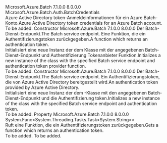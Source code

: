 <Type Name="BatchTokenCredentials" FullName="Microsoft.Azure.Batch.Auth.BatchTokenCredentials">
  <TypeSignature Language="C#" Value="public class BatchTokenCredentials : Microsoft.Azure.Batch.Auth.BatchCredentials" />
  <TypeSignature Language="ILAsm" Value=".class public auto ansi beforefieldinit BatchTokenCredentials extends Microsoft.Azure.Batch.Auth.BatchCredentials" />
  <TypeSignature Language="DocId" Value="T:Microsoft.Azure.Batch.Auth.BatchTokenCredentials" />
  <TypeSignature Language="VB.NET" Value="Public Class BatchTokenCredentials&#xA;Inherits BatchCredentials" />
  <TypeSignature Language="F#" Value="type BatchTokenCredentials = class&#xA;    inherit BatchCredentials" />
  <AssemblyInfo>
    <AssemblyName>Microsoft.Azure.Batch</AssemblyName>
    <AssemblyVersion>7.1.0.0</AssemblyVersion>
    <AssemblyVersion>8.0.0.0</AssemblyVersion>
  </AssemblyInfo>
  <Base>
    <BaseTypeName>Microsoft.Azure.Batch.Auth.BatchCredentials</BaseTypeName>
  </Base>
  <Interfaces />
  <Docs>
    <summary>
            <span data-ttu-id="0218a-101">Azure Active Directory token-Anmeldeinformationen für ein Azure Batch-Konto.</span><span class="sxs-lookup"><span data-stu-id="0218a-101">Azure Active Directory token credentials for an Azure Batch account.</span></span>
            </summary>
    <remarks>To be added.</remarks>
  </Docs>
  <Members>
    <Member MemberName=".ctor">
      <MemberSignature Language="C#" Value="public BatchTokenCredentials (string baseUrl, Func&lt;System.Threading.Tasks.Task&lt;string&gt;&gt; tokenProvider);" />
      <MemberSignature Language="ILAsm" Value=".method public hidebysig specialname rtspecialname instance void .ctor(string baseUrl, class System.Func`1&lt;class System.Threading.Tasks.Task`1&lt;string&gt;&gt; tokenProvider) cil managed" />
      <MemberSignature Language="DocId" Value="M:Microsoft.Azure.Batch.Auth.BatchTokenCredentials.#ctor(System.String,System.Func{System.Threading.Tasks.Task{System.String}})" />
      <MemberSignature Language="VB.NET" Value="Public Sub New (baseUrl As String, tokenProvider As Func(Of Task(Of String)))" />
      <MemberSignature Language="F#" Value="new Microsoft.Azure.Batch.Auth.BatchTokenCredentials : string * Func&lt;System.Threading.Tasks.Task&lt;string&gt;&gt; -&gt; Microsoft.Azure.Batch.Auth.BatchTokenCredentials" Usage="new Microsoft.Azure.Batch.Auth.BatchTokenCredentials (baseUrl, tokenProvider)" />
      <MemberType>Constructor</MemberType>
      <AssemblyInfo>
        <AssemblyName>Microsoft.Azure.Batch</AssemblyName>
        <AssemblyVersion>7.1.0.0</AssemblyVersion>
        <AssemblyVersion>8.0.0.0</AssemblyVersion>
      </AssemblyInfo>
      <Parameters>
        <Parameter Name="baseUrl" Type="System.String" />
        <Parameter Name="tokenProvider" Type="System.Func&lt;System.Threading.Tasks.Task&lt;System.String&gt;&gt;" />
      </Parameters>
      <Docs>
        <param name="baseUrl"><span data-ttu-id="0218a-102">Der Batch-Dienst-Endpunkt.</span><span class="sxs-lookup"><span data-stu-id="0218a-102">The Batch service endpoint.</span></span></param>
        <param name="tokenProvider"><span data-ttu-id="0218a-103">Eine Funktion, die ein Authentifizierungstoken zurückgegeben.</span><span class="sxs-lookup"><span data-stu-id="0218a-103">A function which returns an authentication token.</span></span></param>
        <summary>
            <span data-ttu-id="0218a-104">Initialisiert eine neue Instanz der dem <see cref="T:Microsoft.Azure.Batch.Auth.BatchTokenCredentials" /> Klasse mit der angegebenen Batch-Dienst-Endpunkt und Authentifizierung Tokenanbieter Funktion.</span><span class="sxs-lookup"><span data-stu-id="0218a-104">Initializes a new instance of the <see cref="T:Microsoft.Azure.Batch.Auth.BatchTokenCredentials" /> class with the specified Batch service endpoint and authentication token provider function.</span></span>
            </summary>
        <remarks>To be added.</remarks>
      </Docs>
    </Member>
    <Member MemberName=".ctor">
      <MemberSignature Language="C#" Value="public BatchTokenCredentials (string baseUrl, string token);" />
      <MemberSignature Language="ILAsm" Value=".method public hidebysig specialname rtspecialname instance void .ctor(string baseUrl, string token) cil managed" />
      <MemberSignature Language="DocId" Value="M:Microsoft.Azure.Batch.Auth.BatchTokenCredentials.#ctor(System.String,System.String)" />
      <MemberSignature Language="VB.NET" Value="Public Sub New (baseUrl As String, token As String)" />
      <MemberSignature Language="F#" Value="new Microsoft.Azure.Batch.Auth.BatchTokenCredentials : string * string -&gt; Microsoft.Azure.Batch.Auth.BatchTokenCredentials" Usage="new Microsoft.Azure.Batch.Auth.BatchTokenCredentials (baseUrl, token)" />
      <MemberType>Constructor</MemberType>
      <AssemblyInfo>
        <AssemblyName>Microsoft.Azure.Batch</AssemblyName>
        <AssemblyVersion>7.1.0.0</AssemblyVersion>
        <AssemblyVersion>8.0.0.0</AssemblyVersion>
      </AssemblyInfo>
      <Parameters>
        <Parameter Name="baseUrl" Type="System.String" />
        <Parameter Name="token" Type="System.String" />
      </Parameters>
      <Docs>
        <param name="baseUrl"><span data-ttu-id="0218a-105">Der Batch-Dienst-Endpunkt.</span><span class="sxs-lookup"><span data-stu-id="0218a-105">The Batch service endpoint.</span></span></param>
        <param name="token"><span data-ttu-id="0218a-106">Ein Authentifizierungstoken, die von Azure Active Directory bereitgestellt wird.</span><span class="sxs-lookup"><span data-stu-id="0218a-106">An authentication token provided by Azure Active Directory.</span></span></param>
        <summary>
            <span data-ttu-id="0218a-107">Initialisiert eine neue Instanz der dem <see cref="T:Microsoft.Azure.Batch.Auth.BatchTokenCredentials" /> -Klasse mit den angegebenen Batch-Dienst-Endpunkt und die Authentifizierung token.</span><span class="sxs-lookup"><span data-stu-id="0218a-107">Initializes a new instance of the <see cref="T:Microsoft.Azure.Batch.Auth.BatchTokenCredentials" /> class with the specified Batch service endpoint and authentication token.</span></span>
            </summary>
        <remarks>To be added.</remarks>
      </Docs>
    </Member>
    <Member MemberName="TokenProvider">
      <MemberSignature Language="C#" Value="public Func&lt;System.Threading.Tasks.Task&lt;string&gt;&gt; TokenProvider { get; }" />
      <MemberSignature Language="ILAsm" Value=".property instance class System.Func`1&lt;class System.Threading.Tasks.Task`1&lt;string&gt;&gt; TokenProvider" />
      <MemberSignature Language="DocId" Value="P:Microsoft.Azure.Batch.Auth.BatchTokenCredentials.TokenProvider" />
      <MemberSignature Language="VB.NET" Value="Public ReadOnly Property TokenProvider As Func(Of Task(Of String))" />
      <MemberSignature Language="F#" Value="member this.TokenProvider : Func&lt;System.Threading.Tasks.Task&lt;string&gt;&gt;" Usage="Microsoft.Azure.Batch.Auth.BatchTokenCredentials.TokenProvider" />
      <MemberType>Property</MemberType>
      <AssemblyInfo>
        <AssemblyName>Microsoft.Azure.Batch</AssemblyName>
        <AssemblyVersion>7.1.0.0</AssemblyVersion>
        <AssemblyVersion>8.0.0.0</AssemblyVersion>
      </AssemblyInfo>
      <ReturnValue>
        <ReturnType>System.Func&lt;System.Threading.Tasks.Task&lt;System.String&gt;&gt;</ReturnType>
      </ReturnValue>
      <Docs>
        <summary>
            <span data-ttu-id="0218a-108">Ruft eine Funktion, die ein Authentifizierungstoken zurückgegeben.</span><span class="sxs-lookup"><span data-stu-id="0218a-108">Gets a function which returns an authentication token.</span></span>
            </summary>
        <value>To be added.</value>
        <remarks>To be added.</remarks>
      </Docs>
    </Member>
  </Members>
</Type>